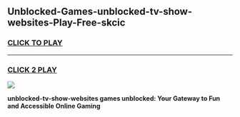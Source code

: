 
## Unblocked-Games-unblocked-tv-show-websites-Play-Free-skcic
<h3>
<a href="https://premium76.site?title=unblocked-tv-show-websites&ref=20M">CLICK TO PLAY</a></h3>
<hr>

<h3>
<a href="https://premium76.site?title=unblocked-tv-show-websites&ref=20M">CLICK 2 PLAY</a>
  
</h3>

<a href="https://premium76.site?title=unblocked-tv-show-websites&ref=19M"><img src="https://clearcache.store/games.png"></a>


**unblocked-tv-show-websites games unblocked: Your Gateway to Fun and Accessible Online Gaming**
